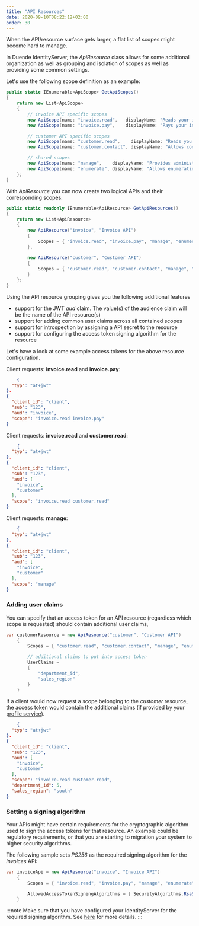 ```yaml
---
title: "API Resources"
date: 2020-09-10T08:22:12+02:00
order: 30
---
```


When the API/resource surface gets larger, a flat list of scopes might become hard to manage.

In Duende IdentityServer, the *ApiResource* class allows for some additional organization as well as grouping and
isolation of scopes as well as providing some common settings.

Let's use the following scope definition as an example:

```cs
public static IEnumerable<ApiScope> GetApiScopes()
{
    return new List<ApiScope>
    {
        // invoice API specific scopes
        new ApiScope(name: "invoice.read",   displayName: "Reads your invoices."),
        new ApiScope(name: "invoice.pay",    displayName: "Pays your invoices."),

        // customer API specific scopes
        new ApiScope(name: "customer.read",    displayName: "Reads you customers information."),
        new ApiScope(name: "customer.contact", displayName: "Allows contacting one of your customers."),

        // shared scopes
        new ApiScope(name: "manage",    displayName: "Provides administrative access.")
        new ApiScope(name: "enumerate", displayName: "Allows enumerating data.")
    };
}
```

With *ApiResource* you can now create two logical APIs and their corresponding scopes:

```cs
public static readonly IEnumerable<ApiResource> GetApiResources()
{ 
    return new List<ApiResource>
    {
        new ApiResource("invoice", "Invoice API")
        {
            Scopes = { "invoice.read", "invoice.pay", "manage", "enumerate" }
        },
        
        new ApiResource("customer", "Customer API")
        {
            Scopes = { "customer.read", "customer.contact", "manage", "enumerate" }
        }
    };
}
```

Using the API resource grouping gives you the following additional features

* support for the JWT *aud* claim. The value(s) of the audience claim will be the name of the API resource(s)
* support for adding common user claims across all contained scopes
* support for introspection by assigning a API secret to the resource
* support for configuring the access token signing algorithm for the resource

Let's have a look at some example access tokens for the above resource configuration.

Client requests: **invoice.read** and **invoice.pay**:

```json
    {
  "typ": "at+jwt"
}.
{
  "client_id": "client",
  "sub": "123",
  "aud": "invoice",
  "scope": "invoice.read invoice.pay"
}
```

Client requests: **invoice.read** and **customer.read**:

```json
    {
  "typ": "at+jwt"
}.
{
  "client_id": "client",
  "sub": "123",
  "aud": [
    "invoice",
    "customer"
  ],
  "scope": "invoice.read customer.read"
}
```

Client requests: **manage**:

```json
    {
  "typ": "at+jwt"
}.
{
  "client_id": "client",
  "sub": "123",
  "aud": [
    "invoice",
    "customer"
  ],
  "scope": "manage"
}
```

### Adding user claims

You can specify that an access token for an API resource (regardless which scope is requested) should contain additional
user claims,

```cs
var customerResource = new ApiResource("customer", "Customer API")
    {
        Scopes = { "customer.read", "customer.contact", "manage", "enumerate" },
        
        // additional claims to put into access token
        UserClaims =
        {
            "department_id",
            "sales_region"
        }
    }
```

If a client would now request a scope belonging to the *customer* resource, the access token would contain the
additional claims (if provided by your [profile service](/identityserver/v5/reference/services/profile_service)).

```json
    {
  "typ": "at+jwt"
}.
{
  "client_id": "client",
  "sub": "123",
  "aud": [
    "invoice",
    "customer"
  ],
  "scope": "invoice.read customer.read",
  "department_id": 5,
  "sales_region": "south"
}
```

### Setting a signing algorithm

Your APIs might have certain requirements for the cryptographic algorithm used to sign the access tokens for that
resource.
An example could be regulatory requirements, or that you are starting to migration your system to higher security
algorithms.

The following sample sets *PS256* as the required signing algorithm for the *invoices* API:

```cs
var invoiceApi = new ApiResource("invoice", "Invoice API")
    {
        Scopes = { "invoice.read", "invoice.pay", "manage", "enumerate" },

        AllowedAccessTokenSigningAlgorithms = { SecurityAlgorithms.RsaSsaPssSha256 }
    }
```

:::note
Make sure that you have configured your IdentityServer for the required signing algorithm.
See [here](/identityserver/v5/fundamentals/keys) for more details.
:::
